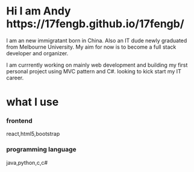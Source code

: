 
<h1> Hi I am Andy  https://17fengb.github.io/17fengb/</h1>
I am an new immigratant born in China. Also an IT dude newly graduated from Melbourne University. My aim for now is to become a full stack developer and organizer.

I am currrently working on mainly web development and building my first personal project using MVC pattern and C#. looking to kick start my IT career.







<h1>what I use</h1>

<h3>frontend</h3>
react,html5,bootstrap

<h3>programming language</h3>
java,python,c,c#

